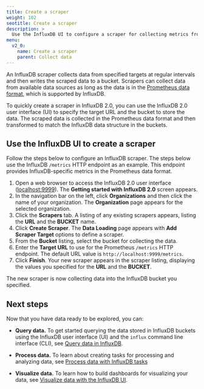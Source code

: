 ```yaml
---
title: Create a scraper
weight: 102
seotitle: Create a scraper
description: >
  Use the InfluxDB UI to configure a scraper for collecting metrics from InfluxDB instances or third-party systems.
menu:
  v2_0:
    name: Create a scraper
    parent: Collect data
---
```


An InfluxDB scraper collects data from specified targets at regular intervals and then writes the scraped data to a bucket. Scrapers can collect data from available data sources as long as the data is in the [Prometheus data format](https://prometheus.io/docs/instrumenting/exposition_formats/), which is supported by InfluxDB.

To quickly create a scraper in InfluxDB 2.0, you can use the InfluxDB 2.0 user interface (UI) to specify the target URL and the bucket to store the data. The scraped data is collected in the Prometheus data format and then transformed to match the InfluxDB data structure in the buckets.

## Use the InfluxDB UI to create a scraper

Follow the steps below to configure an InfluxDB scraper. The steps below use the InfluxDB
`/metrics` HTTP endpoint as an example. This endpoint provides InfluxDB-specific metrics in the Prometheus data format.

1. Open a web browser to access the InfluxDB 2.0 user interface
   ([localhost:9999](http://localhost:9999)). The **Getting started with InfluxDB 2.0** screen appears.
2. In the navigation bar on the left, click **Organizations** and then click the name of your organization. The **Organization** page appears for the selected organization.
3. Click the **Scrapers** tab. A listing of any existing scrapers appears, listing the **URL** and the **BUCKET** name.
4. Click **Create Scraper**. The **Data Loading** page appears with **Add Scraper Target** options to define a scraper.
5. From the **Bucket** listing, select the bucket for collecting the data.
6. Enter the **Target URL** to use for the Prometheus `/metrics` HTTP endpoint. The default URL value is `http://localhost:9999/metrics`.
7. Click **Finish**. Your new scraper appears in the scraper listing, displaying the values you specified for the **URL** and the **BUCKET**.

The new scraper is now collecting data into the InfluxDB bucket you specified.

## Next steps

Now that you have data ready to be explored, you can:

* **Query data.** To get started querying the data stored in InfluxDB buckets using the InfluxDB user interface (UI) and the `influx` command line interface (CLI), see [Query data in InfluxDB](/v2.0/query-data).

* **Process data.** To learn about creating tasks for processing and analyzing data, see [Process data with InfluxDB tasks](/v2.0/process-data)

* **Visualize data.** To learn how to build dashboards for visualizing your data, see [Visualize data with the InfluxDB UI](/v2.0/visualize-data).
